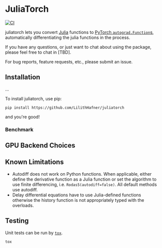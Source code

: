 # JuliaTorch

[![CI](https://github.com/LilithHafner/juliatorch/workflows/CI/badge.svg)](https://github.com/LilithHafner/juliatorch/actions)

juliatorch lets you convert [Julia](https://julialang.org/) functions to
[PyTorch `autograd.Function`s](https://pytorch.org/docs/stable/autograd.html), automatically
differentiating the julia functions in the process.

If you have any questions, or just want to chat about using the package,
please feel free to chat in [TBD].

For bug reports, feature requests, etc., please submit an issue.

## Installation

...

To install juliatorch, use pip:

```
pip install https://github.com/LilithHafner/juliatorch
```

and you're good!
<!--
## Collab Notebook Examples

- [Solving the Lorenz equation faster than SciPy+Numba](https://colab.research.google.com/drive/1SQCu1puMQO01i3oMg0TXfa1uf7BqgsEW?usp=sharing)

## General Flow

Import and setup the solvers available in *DifferentialEquations.jl* via the command:

```py
from juliatorch import de
```
In case only the solvers available in *OrdinaryDiffEq.jl* are required then use the command:
```py
from juliatorch import ode
```
The general flow for using the package is to follow exactly as would be done
in Julia, except add `de.` or `ode.` in front. Note that `ode.` has lesser loading time and a smaller memory footprint compared to `de.`.
Most of the commands will work without any modification. Thus
[the DifferentialEquations.jl documentation](https://github.com/SciML/DifferentialEquations.jl)
and the [DiffEqTutorials](https://github.com/SciML/DiffEqTutorials.jl)
are the main in-depth documentation for this package. Below we will show how to
translate these docs to Python code. -->

### Benchmark

## GPU Backend Choices

## Known Limitations

- Autodiff does not work on Python functions. When applicable, either define the derivative function
  as a Julia function or set the algorithm to use finite differencing, i.e. `Rodas5(autodiff=false)`.
  All default methods use autodiff.
- Delay differential equations have to use Julia-defined functions otherwise the history function is
  not appropriately typed with the overloads.

## Testing

Unit tests can be run by [`tox`](http://tox.readthedocs.io).

```sh
tox
```
